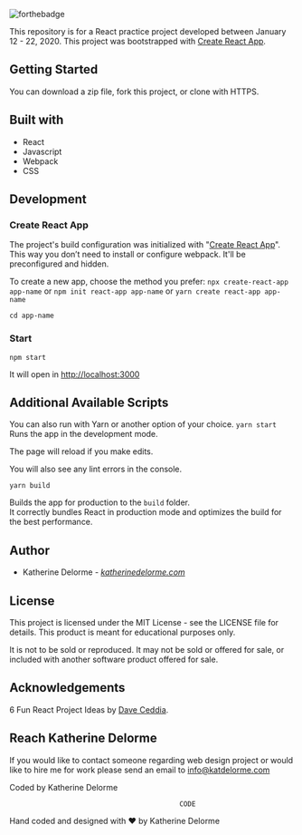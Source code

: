 ![forthebadge](https://forthebadge.com/images/badges/made-with-javascript.svg)

This repository is for a React practice project developed between January 12 - 22, 2020. This project was bootstrapped with [Create React App](https://github.com/facebook/create-react-app).

## Getting Started
You can download a zip file, fork this project, or clone with HTTPS.

## Built with
* React
* Javascript
* Webpack
* CSS

## Development
### Create React App
The project's build configuration was initialized with "[Create React App](https://github.com/facebook/create-react-app?utm_source=katdelormegithub&utm_medium=github "Create React App")". This way you don’t need to install or configure webpack. It'll be preconfigured and hidden.

To create a new app, choose the method you prefer:
`npx create-react-app app-name` or `npm init react-app app-name` or `yarn create react-app app-name`

`cd app-name`

### Start
`npm start`

It will open in [http://localhost:3000](http://localhost:3000)

## Additional Available Scripts
You can also run with Yarn or another option of your choice.
`yarn start`
Runs the app in the development mode.

The page will reload if you make edits.

You will also see any lint errors in the console.

`yarn build`

Builds the app for production to the `build` folder.<br />
It correctly bundles React in production mode and optimizes the build for the best performance.

## Author
* Katherine Delorme - *[katherinedelorme.com](http://katherinedelorme.com?utm_source=github&utm_medium=repo&utm_campaign=react_metronome_readme "Portfolio Website")*

## License
This project is licensed under the MIT License - see the LICENSE file for details. This product is meant for educational purposes only.

It is not to be sold or reproduced. It may not be sold or offered for sale, or included with another software product offered for sale.

## Acknowledgements
6 Fun React Project Ideas by [Dave Ceddia](https://daveceddia.com/react-practice-projects/?utm_source=katdelormegithub&utm_medium=github "Dave Ceddia").

## Reach Katherine Delorme
If you would like to contact someone regarding web design project or would like to hire me for work please send an email to info@katdelorme.com

Coded by Katherine Delorme


                                              CODE

Hand coded and designed with &hearts; by Katherine Delorme
